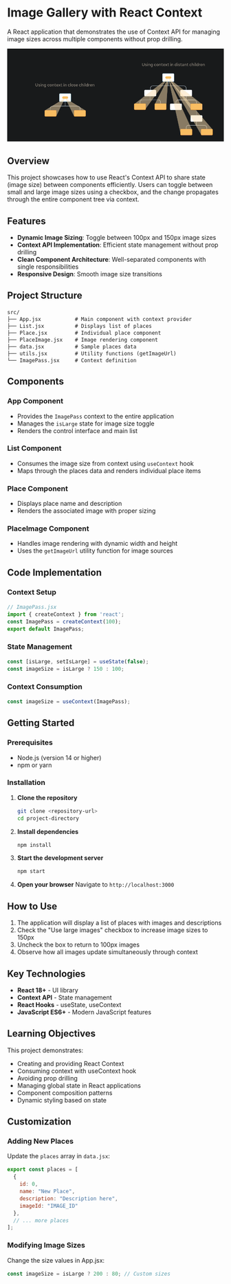 #  Image Gallery with React Context

A React application that demonstrates the use of Context API for managing image sizes across multiple components without prop drilling.

![Image Description](./src/assets/image_2025-10-15_00-59-06.png)

##  Overview

This project showcases how to use React's Context API to share state (image size) between components efficiently. Users can toggle between small and large image sizes using a checkbox, and the change propagates through the entire component tree via context.

##  Features

- **Dynamic Image Sizing**: Toggle between 100px and 150px image sizes
- **Context API Implementation**: Efficient state management without prop drilling
- **Clean Component Architecture**: Well-separated components with single responsibilities
- **Responsive Design**: Smooth image size transitions

##  Project Structure

```
src/
├── App.jsx           # Main component with context provider
├── List.jsx          # Displays list of places
├── Place.jsx         # Individual place component
├── PlaceImage.jsx    # Image rendering component
├── data.jsx          # Sample places data
├── utils.jsx         # Utility functions (getImageUrl)
└── ImagePass.jsx     # Context definition
```

##  Components

### App Component
- Provides the `ImagePass` context to the entire application
- Manages the `isLarge` state for image size toggle
- Renders the control interface and main list

### List Component
- Consumes the image size from context using `useContext` hook
- Maps through the places data and renders individual place items

### Place Component
- Displays place name and description
- Renders the associated image with proper sizing

### PlaceImage Component
- Handles image rendering with dynamic width and height
- Uses the `getImageUrl` utility function for image sources

##  Code Implementation

### Context Setup
```jsx
// ImagePass.jsx
import { createContext } from 'react';
const ImagePass = createContext(100);
export default ImagePass;
```

### State Management
```jsx
const [isLarge, setIsLarge] = useState(false);
const imageSize = isLarge ? 150 : 100;
```

### Context Consumption
```jsx
const imageSize = useContext(ImagePass);
```

##  Getting Started

### Prerequisites
- Node.js (version 14 or higher)
- npm or yarn

### Installation

1. **Clone the repository**
   ```bash
   git clone <repository-url>
   cd project-directory
   ```

2. **Install dependencies**
   ```bash
   npm install
   ```

3. **Start the development server**
   ```bash
   npm start
   ```

4. **Open your browser**
   Navigate to `http://localhost:3000`

##  How to Use

1. The application will display a list of places with images and descriptions
2. Check the "Use large images" checkbox to increase image sizes to 150px
3. Uncheck the box to return to 100px images
4. Observe how all images update simultaneously through context

##  Key Technologies

- **React 18+** - UI library
- **Context API** - State management
- **React Hooks** - useState, useContext
- **JavaScript ES6+** - Modern JavaScript features

##  Learning Objectives

This project demonstrates:
-  Creating and providing React Context
-  Consuming context with useContext hook
-  Avoiding prop drilling
-  Managing global state in React applications
-  Component composition patterns
-  Dynamic styling based on state

##  Customization

### Adding New Places
Update the `places` array in `data.jsx`:
```jsx
export const places = [
  {
    id: 0,
    name: "New Place",
    description: "Description here",
    imageId: "IMAGE_ID"
  },
  // ... more places
];
```

### Modifying Image Sizes
Change the size values in App.jsx:
```jsx
const imageSize = isLarge ? 200 : 80; // Custom sizes
```
